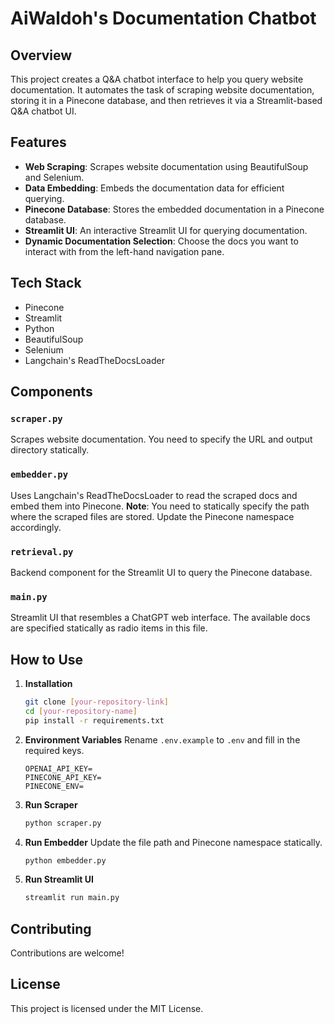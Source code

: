 # AiWaldoh's Documentation Chatbot

## Overview

This project creates a Q&A chatbot interface to help you query website documentation. It automates the task of scraping website documentation, storing it in a Pinecone database, and then retrieves it via a Streamlit-based Q&A chatbot UI.

## Features

- **Web Scraping**: Scrapes website documentation using BeautifulSoup and Selenium.
- **Data Embedding**: Embeds the documentation data for efficient querying.
- **Pinecone Database**: Stores the embedded documentation in a Pinecone database.
- **Streamlit UI**: An interactive Streamlit UI for querying documentation.
- **Dynamic Documentation Selection**: Choose the docs you want to interact with from the left-hand navigation pane.

## Tech Stack

- Pinecone
- Streamlit
- Python
- BeautifulSoup
- Selenium
- Langchain's ReadTheDocsLoader
## Components

### `scraper.py`
Scrapes website documentation. You need to specify the URL and output directory statically.

### `embedder.py`
Uses Langchain's ReadTheDocsLoader to read the scraped docs and embed them into Pinecone. **Note**: You need to statically specify the path where the scraped files are stored. Update the Pinecone namespace accordingly.

### `retrieval.py`
Backend component for the Streamlit UI to query the Pinecone database.

### `main.py`
Streamlit UI that resembles a ChatGPT web interface. The available docs are specified statically as radio items in this file.

## How to Use

1. **Installation**
    ```bash
    git clone [your-repository-link]
    cd [your-repository-name]
    pip install -r requirements.txt
    ```

2. **Environment Variables**
    Rename `.env.example` to `.env` and fill in the required keys.
    ```env
    OPENAI_API_KEY=
    PINECONE_API_KEY=
    PINECONE_ENV=
    ```

3. **Run Scraper**
    ```bash
    python scraper.py
    ```

4. **Run Embedder**
    Update the file path and Pinecone namespace statically.
    ```bash
    python embedder.py
    ```

5. **Run Streamlit UI**
    ```bash
    streamlit run main.py
    ```
## Contributing

Contributions are welcome! 

## License

This project is licensed under the MIT License.